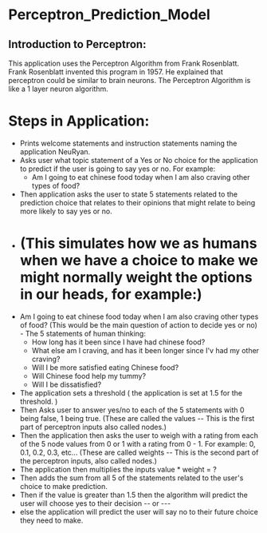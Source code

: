 # Perceptron_Prediction_Model
## Introduction to Perceptron:
This application uses the Perceptron Algorithm from Frank Rosenblatt. Frank Rosenblatt invented this program in 1957. He explained that perceptron could be similar to brain neurons. The Perceptron Algorithm is like a 1 layer neuron algorithm.

# Steps in Application:
 - Prints welcome statements and instruction statements naming the application NeuRyan.
 - Asks user what topic statement of a Yes or No choice for the application to predict if the user is going to say yes or no. For example:
   - Am I going to eat chinese food today when I am also craving other types of food?
 - Then application asks the user to state 5 statements related to the prediction choice that relates to their opinions that might relate to being more likely to say yes or no.
  - # (This simulates how we as humans when we have a choice to make we might normally weight the options in our heads, for example:)
   - Am I going to eat chinese food today when I am also craving other types of food? (This would be the main question of action to decide yes or no)
    - The 5 statements of human thinking:
     -  How long has it been since I have had chinese food?
     -  What else am I craving, and has it been longer since I'v had my other craving?
     -  Will I be more satisfied eating Chinese food?
     -  Will Chinese food help my tummy?
     -  Will I be dissatisfied?
  - The application sets a threshold ( the application is set at 1.5 for the threshold. )
  - Then Asks user to answer yes/no to each of the 5 statements with 0 being false, 1 being true. (These are called the values -- This is the first part of perceptron inputs also called nodes.)
  - Then the application then asks the user to weigh with a rating from each of the 5 node values from 0 or 1 with a rating from 0 - 1. For example: 0, 0.1, 0.2, 0.3, etc... (These are called weights -- This is the second part of the perceptron inputs, also called nodes.)
  - The application then multiplies the inputs value * weight = ?
  - Then adds the sum from all 5 of the statements related to the user's choice to make prediction.
  - Then if the value is greater than 1.5 then the algorithm will predict the user will choose yes to their decision -- or ---
  - else the application will predict the user will say no to their future choice they need to make.
